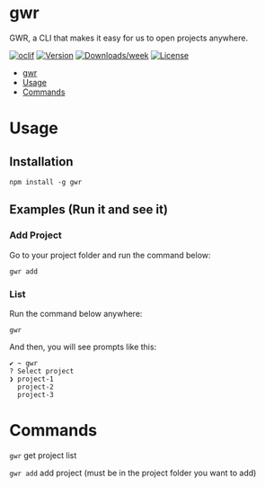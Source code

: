 # gwr

GWR, a CLI that makes it easy for us to open projects anywhere.

[![oclif](https://img.shields.io/badge/cli-oclif-brightgreen.svg)](https://oclif.io)
[![Version](https://img.shields.io/npm/v/gwr.svg)](https://npmjs.org/package/gwr)
[![Downloads/week](https://img.shields.io/npm/dw/gwr.svg)](https://npmjs.org/package/gwr)
[![License](https://img.shields.io/npm/l/gwr.svg)](https://github.com/gifaeriyanto/gwr/blob/master/package.json)

<!-- toc -->

- [gwr](#gwr)
- [Usage](#usage)
- [Commands](#commands)
<!-- tocstop -->

# Usage

<!-- usage -->

## Installation

```
npm install -g gwr
```

## Examples (Run it and see it)

### Add Project

Go to your project folder and run the command below:

```sh-session
gwr add
```

### List

Run the command below anywhere:

```sh-session
gwr
```

And then, you will see prompts like this:

```sh-session
✔︎ ~ gwr
? Select project
❯ project-1
  project-2
  project-3
```

<!-- usagestop -->

# Commands

<!-- commands -->

`gwr` get project list

`gwr add` add project (must be in the project folder you want to add)

<!-- commandsstop -->
